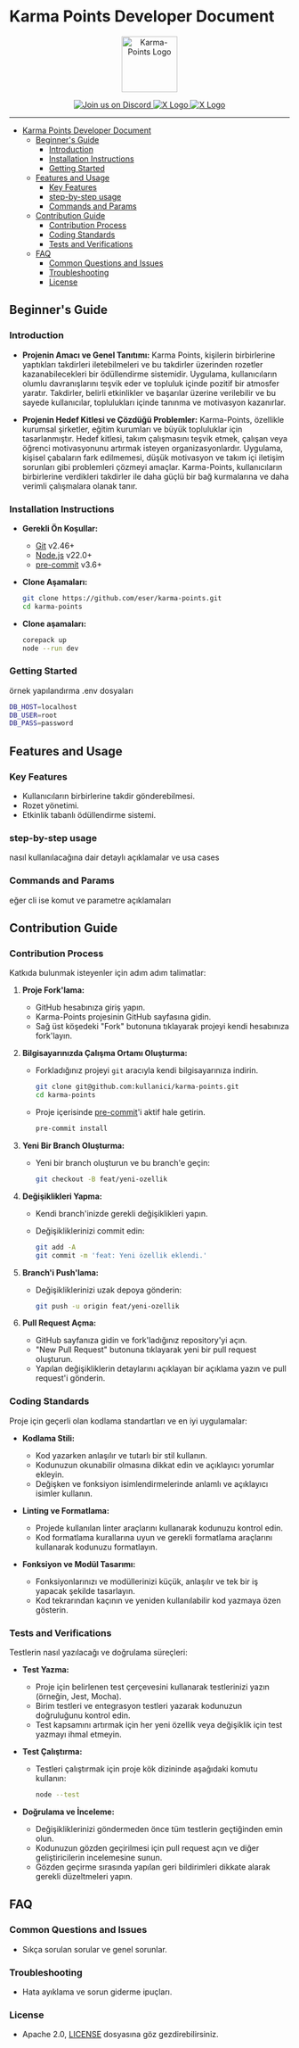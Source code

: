 # Karma Points Developer Document

<p align="center">
  <img src="https://acikyazilimagi.com/assets/logo.svg" alt="Karma-Points Logo" width="100" height="100" />

  <p align="center">
    <a href="https://discord.com/invite/ckS4huSvEk">
      <img src="https://img.shields.io/badge/Join%20us%20on%20Discord-7289DA?style=for-the-badge&logo=discord&logoColor=white" alt="Join us on Discord" />
    </a>
    <a href="https://x.com/eserozvataf">
      <img src="https://img.shields.io/badge/@eserozvataf-000000?style=for-the-badge&logo=x&logoColor=white" alt="X Logo" />
    </a>
    <a href="https://x.com/sameterkanboz">
      <img src="https://img.shields.io/badge/@sameterkanboz-000000?style=for-the-badge&logo=x&logoColor=white" alt="X Logo" />
    </a>
  </p>
</p>

---

- [Karma Points Developer Document](#karma-points-developer-document)
  - [Beginner's Guide](#beginners-guide)
    - [Introduction](#introduction)
    - [Installation Instructions](#installation-instructions)
    - [Getting Started](#getting-started)
  - [Features and Usage](#features-and-usage)
    - [Key Features](#key-features)
    - [step-by-step usage](#step-by-step-usage)
    - [Commands and Params](#commands-and-params)
  - [Contribution Guide](#contribution-guide)
    - [Contribution Process](#contribution-process)
    - [Coding Standards](#coding-standards)
    - [Tests and Verifications](#tests-and-verifications)
  - [FAQ](#faq)
    - [Common Questions and Issues](#common-questions-and-issues)
    - [Troubleshooting](#troubleshooting)
    - [License](#license)

## Beginner's Guide

### Introduction

- **Projenin Amacı ve Genel Tanıtımı:**
  Karma Points, kişilerin birbirlerine yaptıkları takdirleri iletebilmeleri ve bu takdirler üzerinden rozetler kazanabilecekleri bir ödüllendirme sistemidir. Uygulama, kullanıcıların olumlu davranışlarını teşvik eder ve topluluk içinde pozitif bir atmosfer yaratır. Takdirler, belirli etkinlikler ve başarılar üzerine verilebilir ve bu sayede kullanıcılar, toplulukları içinde tanınma ve motivasyon kazanırlar.

- **Projenin Hedef Kitlesi ve Çözdüğü Problemler:**
  Karma-Points, özellikle kurumsal şirketler, eğitim kurumları ve büyük topluluklar için tasarlanmıştır. Hedef kitlesi, takım çalışmasını teşvik etmek, çalışan veya öğrenci motivasyonunu artırmak isteyen organizasyonlardır. Uygulama, kişisel çabaların fark edilmemesi, düşük motivasyon ve takım içi iletişim sorunları gibi problemleri çözmeyi amaçlar. Karma-Points, kullanıcıların birbirlerine verdikleri takdirler ile daha güçlü bir bağ kurmalarına ve daha verimli çalışmalara olanak tanır.

### Installation Instructions

- **Gerekli Ön Koşullar:**
  - [Git](https://git-scm.com/) v2.46+
  - [Node.js](https://nodejs.org/) v22.0+
  - [pre-commit](https://pre-commit.com/) v3.6+

- **Clone Aşamaları:**

  ```bash
  git clone https://github.com/eser/karma-points.git
  cd karma-points
  ```

- **Clone aşamaları:**

  ```bash
  corepack up
  node --run dev
  ```

### Getting Started

örnek yapılandırma .env dosyaları

```bash
DB_HOST=localhost
DB_USER=root
DB_PASS=password
```

## Features and Usage

### Key Features

- Kullanıcıların birbirlerine takdir gönderebilmesi.
- Rozet yönetimi.
- Etkinlik tabanlı ödüllendirme sistemi.

### step-by-step usage

nasıl kullanılacağına dair detaylı açıklamalar ve usa cases

### Commands and Params

eğer cli ise komut ve parametre açıklamaları

## Contribution Guide

### Contribution Process

Katkıda bulunmak isteyenler için adım adım talimatlar:

1. **Proje Fork'lama:**
   - GitHub hesabınıza giriş yapın.
   - Karma-Points projesinin GitHub sayfasına gidin.
   - Sağ üst köşedeki "Fork" butonuna tıklayarak projeyi kendi hesabınıza fork'layın.

2. **Bilgisayarınızda Çalışma Ortamı Oluşturma:**
   - Forkladığınız projeyi `git` aracıyla kendi bilgisayarınıza indirin.

     ```bash
     git clone git@github.com:kullanici/karma-points.git
     cd karma-points
     ```

   - Proje içerisinde [pre-commit](https://pre-commit.com/)'i aktif hale getirin.

     ```bash
     pre-commit install
     ```

3. **Yeni Bir Branch Oluşturma:**
   - Yeni bir branch oluşturun ve bu branch'e geçin:

     ```bash
     git checkout -B feat/yeni-ozellik
     ```

4. **Değişiklikleri Yapma:**
   - Kendi branch'inizde gerekli değişiklikleri yapın.

   - Değişikliklerinizi commit edin:

     ```bash
     git add -A
     git commit -m 'feat: Yeni özellik eklendi.'
     ```

5. **Branch'i Push'lama:**
   - Değişikliklerinizi uzak depoya gönderin:

     ```bash
     git push -u origin feat/yeni-ozellik
     ```

6. **Pull Request Açma:**
   - GitHub sayfanıza gidin ve fork'ladığınız repository'yi açın.
   - "New Pull Request" butonuna tıklayarak yeni bir pull request oluşturun.
   - Yapılan değişikliklerin detaylarını açıklayan bir açıklama yazın ve pull request'i gönderin.

### Coding Standards

Proje için geçerli olan kodlama standartları ve en iyi uygulamalar:

- **Kodlama Stili:**
  - Kod yazarken anlaşılır ve tutarlı bir stil kullanın.
  - Kodunuzun okunabilir olmasına dikkat edin ve açıklayıcı yorumlar ekleyin.
  - Değişken ve fonksiyon isimlendirmelerinde anlamlı ve açıklayıcı isimler kullanın.

- **Linting ve Formatlama:**
  - Projede kullanılan linter araçlarını kullanarak kodunuzu kontrol edin.
  - Kod formatlama kurallarına uyun ve gerekli formatlama araçlarını kullanarak kodunuzu formatlayın.

- **Fonksiyon ve Modül Tasarımı:**
  - Fonksiyonlarınızı ve modüllerinizi küçük, anlaşılır ve tek bir iş yapacak şekilde tasarlayın.
  - Kod tekrarından kaçının ve yeniden kullanılabilir kod yazmaya özen gösterin.

### Tests and Verifications

Testlerin nasıl yazılacağı ve doğrulama süreçleri:

- **Test Yazma:**
  - Proje için belirlenen test çerçevesini kullanarak testlerinizi yazın (örneğin, Jest, Mocha).
  - Birim testleri ve entegrasyon testleri yazarak kodunuzun doğruluğunu kontrol edin.
  - Test kapsamını artırmak için her yeni özellik veya değişiklik için test yazmayı ihmal etmeyin.

- **Test Çalıştırma:**
  - Testleri çalıştırmak için proje kök dizininde aşağıdaki komutu kullanın:

    ```bash
    node --test
    ```

- **Doğrulama ve İnceleme:**
  - Değişikliklerinizi göndermeden önce tüm testlerin geçtiğinden emin olun.
  - Kodunuzun gözden geçirilmesi için pull request açın ve diğer geliştiricilerin incelemesine sunun.
  - Gözden geçirme sırasında yapılan geri bildirimleri dikkate alarak gerekli düzeltmeleri yapın.

## FAQ

### Common Questions and Issues

- Sıkça sorulan sorular ve genel sorunlar.

### Troubleshooting

- Hata ayıklama ve sorun giderme ipuçları.

### License

- Apache 2.0, [LICENSE](LICENSE) dosyasına göz gezdirebilirsiniz.
